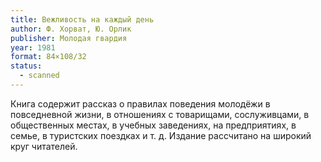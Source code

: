 ```yaml
---
title: Вежливость на каждый день
author: Ф. Хорват, Ю. Орлик
publisher: Молодая гвардия
year: 1981
format: 84×108/32
status:
  - scanned
---
```


Книга содержит рассказ о правилах поведения молодёжи в повседневной жизни, в отношениях с товарищами, сослуживцами, в общественных местах, в учебных заведениях, на предприятиях, в семье, в туристских поездках и т. д.
Издание рассчитано на широкий круг читателей.
